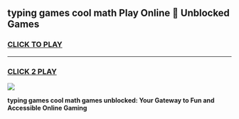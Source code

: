 
## typing games cool math Play Online 👋 Unblocked Games
<h3>
<a href="https://news.freeplayer.one?title=typing_games_cool_math&ref=17CMG">CLICK TO PLAY</a></h3>
<hr>

<h3>
<a href="https://news.freeplayer.one?title=typing_games_cool_math&ref=17CMG">CLICK 2 PLAY</a>
  
</h3>

<a href="https://news.freeplayer.one?title=typing_games_cool_math&ref=17CMG/"><img src="https://clearcache.store/games.png"></a>


**typing games cool math games unblocked: Your Gateway to Fun and Accessible Online Gaming**
